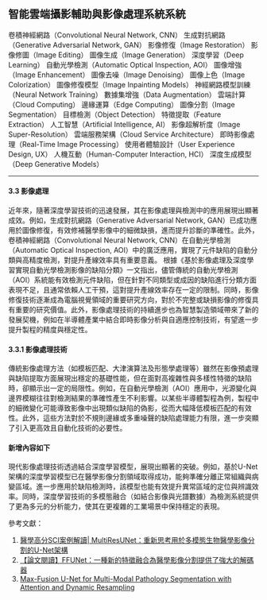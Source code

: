 ## 智能雲端攝影輔助與影像處理系統系統
卷積神經網路（Convolutional Neural Network, CNN）
生成對抗網路（Generative Adversarial Network, GAN）
影像修復（Image Restoration）
影像修圖（Image Editing）
圖像生成（Image Generation）
深度學習（Deep Learning）
自動光學檢測（Automatic Optical Inspection, AOI）
圖像增強（Image Enhancement）
圖像去噪（Image Denoising）
圖像上色（Image Colorization）
圖像修復模型（Image Inpainting Models）
神經網路模型訓練（Neural Network Training）
數據集增強（Data Augmentation）
雲端計算（Cloud Computing）
邊緣運算（Edge Computing）
圖像分割（Image Segmentation）
目標檢測（Object Detection）
特徵提取（Feature Extraction）
人工智慧（Artificial Intelligence, AI）
影像超解析度（Image Super-Resolution）
雲端服務架構（Cloud Service Architecture）
即時影像處理（Real-Time Image Processing）
使用者體驗設計（User Experience Design, UX）
人機互動（Human-Computer Interaction, HCI）
深度生成模型（Deep Generative Models）

---
#### 3.3 影像處理
近年來，隨著深度學習技術的迅速發展，其在影像處理與檢測中的應用展現出顯著成效。例如，生成對抗網路（Generative Adversarial Network, GAN）已成功應用於圖像修復，有效修補醫學影像中的細微缺損，進而提升診斷的準確性。此外，卷積神經網路（Convolutional Neural Network, CNN）在自動光學檢測（Automatic Optical Inspection, AOI）中的廣泛應用，實現了元件缺陷的自動分類與高精度檢測，對提升產線效率具有重要意義。
根據《基於影像處理及深度學習實現自動光學檢測影像的缺陷分類》一文指出，儘管傳統的自動光學檢測（AOI）系統能有效檢測元件缺陷，但在針對不同類型或成因的缺陷進行分類方面表現不足，且通常依賴人工干預，這對提升產線效率存在一定的限制。同時，影像修復技術逐漸成為電腦視覺領域的重要研究方向，對於不完整或缺損影像的修復具有重要的研究價值。此外，影像處理技術的持續進步也為智慧製造領域帶來了新的發展契機，例如在半導體產業中結合即時影像分析與自適應控制技術，有望進一步提升製程的精度與穩定性。

#### 3.3.1 影像處理技術
傳統影像處理方法（如模板匹配、大津演算法及形態學處理等）雖然在影像預處理與缺陷提取方面展現出穩定的基礎性能，但在面對高複雜性與多樣性特徵的缺陷時，卻顯示出一定的局限性。例如，在自動光學檢測（AOI）應用中，光源變化與邊界模糊往往對檢測結果的準確性產生不利影響。以某些半導體製程為例，製程中的細微變化可能導致影像中出現類似缺陷的偽影，從而大幅降低模板匹配的有效性。此外，這些方法對於不規則邊緣或多重噪聲的缺陷處理能力有限，進一步突顯了引入更高效且自動化技術的必要性。

#### 新增內容如下

現代影像處理技術透過結合深度學習模型，展現出顯著的突破。例如，基於U-Net架構的深度學習模型已在醫學影像分割領域取得成功，能夠準確分離正常組織與病變區域。進一步應用於缺陷檢測時，該模型也能有效提升異常區域的定位與辨識效率。同時，深度學習技術的多模態融合（如結合影像與光譜數據）為檢測系統提供了更為多元的分析能力，使其在更複雜的工業場景中保持穩定的表現。

參考文獻：
1. [醫學高分SCI案例解讀| MultiResUNet：重新思考用於多模態生物醫學影像分割的U-Net架構](https://zhuanlan.zhihu.com/p/432638277?utm_source=chatgpt.com)
2. [【論文閱讀】FFUNet：一種新的特徵融合為醫學影像分割提供了強大的解碼器](https://blog.csdn.net/hahahayyds/article/details/127605687?utm_source=chatgpt.com)
3. [Max-Fusion U-Net for Multi-Modal Pathology Segmentation with Attention and Dynamic Resampling](https://arxiv.org/abs/2009.02569?utm_source=chatgpt.com)

